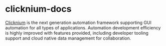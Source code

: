 # clicknium-docs

[Clicknium](https://www.clicknium.com) is the next generation automation framework supporting GUI automation for all types of applications. Automation development efficiency is highly improved with features provided, including developer tooling support and cloud native data management for collaboration.